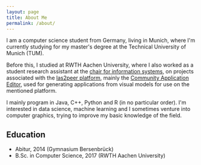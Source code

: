 ```yaml
---
layout: page
title: About Me
permalink: /about/
---
```


I am a computer science student from Germany, living in Munich, where I'm currently studying for my master's degree at the Technical University of Munich (TUM).

Before this, I studied at RWTH Aachen University, where I also worked as a student research assistant at the [chair for information systems](http://dbis.rwth-aachen.de/cms), on projects associated with the [las2peer platform](https://las2peer.org/), mainly the [Community Application Editor](https://github.com/rwth-acis/CAE), used for generating applications from visual models for use on the mentioned platform.

I mainly program in Java, C++, Python and R (in no particular order). I'm interested in data science, machine learning and I sometimes venture into computer graphics, trying to improve my basic knowledge of the field.

## Education

- Abitur, 2014 (Gymnasium Bersenbrück)
- B.Sc. in Computer Science, 2017 (RWTH Aachen University)